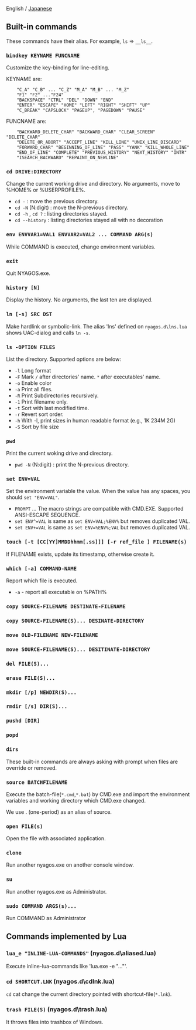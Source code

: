 English / [Japanese](./04-Commands_ja.md)

## Built-in commands

These commands have their alias. For example, `ls` => `__ls__`.

### `bindkey KEYNAME FUNCNAME`

Customize the key-binding for line-editing.

KEYNAME are:

        "C_A" "C_B" ... "C_Z" "M_A" "M_B" ... "M_Z"
        "F1" "F2" ..."F24"
        "BACKSPACE" "CTRL" "DEL" "DOWN" "END"
        "ENTER" "ESCAPE" "HOME" "LEFT" "RIGHT" "SHIFT" "UP"
        "C_BREAK" "CAPSLOCK" "PAGEUP", "PAGEDOWN" "PAUSE"

FUNCNAME are:

        "BACKWARD_DELETE_CHAR" "BACKWARD_CHAR" "CLEAR_SCREEN" "DELETE_CHAR"
        "DELETE_OR_ABORT" "ACCEPT_LINE" "KILL_LINE" "UNIX_LINE_DISCARD"
        "FORWARD_CHAR" "BEGINNING_OF_LINE" "PASS" "YANK" "KILL_WHOLE_LINE"
        "END_OF_LINE" "COMPLETE" "PREVIOUS_HISTORY" "NEXT_HISTORY" "INTR"
        "ISEARCH_BACKWARD" "REPAINT_ON_NEWLINE"

### `cd DRIVE:DIRECTORY`

Change the current working drive and directory.
No arguments, move to %HOME% or %USERPROFILE%.

* `cd -` : move the previous directory.
* `cd -N` (N:digit) : move the N-previous directory.
* `cd -h` , `cd ?` : listing directories stayed.
* `cd --history` : listing directories stayed all with no decoration

### `env ENVVAR1=VAL1 ENVVAR2=VAL2 ... COMMAND ARG(s)`

While COMMAND is executed, change environment variables.

### `exit`

Quit NYAGOS.exe.

### `history [N]`

Display the history. No arguments, the last ten are displayed.

### `ln [-s] SRC DST`

Make hardlink or symbolic-link.
The alias 'lns' defined on `nyagos.d\lns.lua` shows UAC-dialog
and calls `ln -s`.

### `ls -OPTION FILES`

List the directory. Supported options are below:

* `-l` Long format
* `-F` Mark `/` after directories' name. `*` after executables' name.
* `-o` Enable color
* `-a` Print all files.
* `-R` Print Subdirectories recursively.
* `-1` Print filename only.
* `-t` Sort with last modified time.
* `-r` Revert sort order.
* `-h` With -l, print sizes in human readable format (e.g., 1K 234M 2G)
* `-S` Sort by file size

### `pwd`

Print the current woking drive and directory.

* `pwd -N` (N:digit) : print the N-previous directory.

### `set ENV=VAL`

Set the environment variable the value. When the value has any spaces,
you should `set "ENV=VAL"`.

* `PROMPT` ... The macro strings are compatible with CMD.EXE. Supported ANSI-ESCAPE SEQUENCE.
* `set ENV^=VAL` is same as `set ENV=VAL;%ENV%` but removes duplicated VAL.
* `set ENV+=VAL` is same as `set ENV=%ENV%;VAL` but removes duplicated VAL.

### `touch [-t [CC[YY]MMDDhhmm[.ss]]] [-r ref_file ] FILENAME(s)`

If FILENAME exists, update its timestamp, otherwise create it.

### `which [-a] COMMAND-NAME`

Report which file is executed.

* `-a` - report all executable on %PATH%

### `copy SOURCE-FILENAME DESTINATE-FILENAME`
### `copy SOURCE-FILENAME(S)... DESINATE-DIRECTORY`
### `move OLD-FILENAME NEW-FILENAME`
### `move SOURCE-FILENAME(S)... DESITINATE-DIRECTORY`
### `del FILE(S)...`
### `erase FILE(S)...`
### `mkdir [/p] NEWDIR(S)...`
### `rmdir [/s] DIR(S)...`
### `pushd [DIR]`
### `popd`
### `dirs`

These built-in commands are always asking with prompt when files are override or removed.

### `source BATCHFILENAME`

Execute the batch-file(`*.cmd`,`*.bat`) by CMD.exe and
import the environment variables and working directory
which CMD.exe changed.

We use . (one-period) as an alias of source.

### `open FILE(s)`

Open the file with associated application.

### `clone`

Run another nyagos.exe on another console window.

### `su`

Run another nyagos.exe as Administrator.

### `sudo COMMAND ARGS(s)...`

Run COMMAND as Administrator

## Commands implemented by Lua

### `lua_e "INLINE-LUA-COMMANDS"` (nyagos.d\aliased.lua)

Execute inline-lua-commands like 'lua.exe -e "..."'.

### `cd SHORTCUT.LNK` (nyagos.d\cdlnk.lua)

`cd` cat change the current directory pointed with shortcut-file(`*.lnk`).

### `trash FILE(S)` (nyagos.d\trash.lua)

It throws files into trashbox of Windows.
